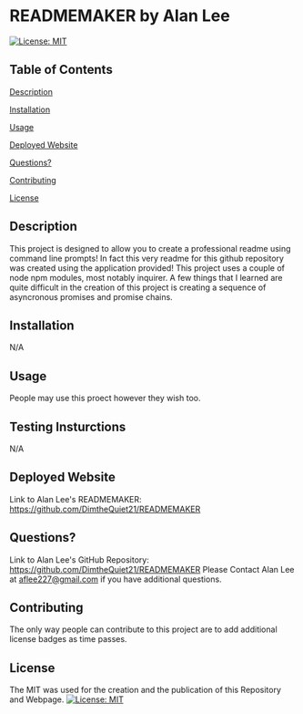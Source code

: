# READMEMAKER by Alan Lee

[![License: MIT](https://img.shields.io/badge/License-MIT-yellow.svg)](https://opensource.org/licenses/MIT)

## Table of Contents
[Description](#description)

[Installation](#installation)

[Usage](#usage)

[Deployed Website](#deployed-website)

[Questions?](#questions?)

[Contributing](#contributing)

[License](#license)

## Description 
This project is designed to allow you to create a professional readme using command line prompts! In fact this very readme for this github repository was created using the application provided! This project uses a couple of node npm modules, most notably inquirer. A few things that I learned are quite difficult in the creation of this project is creating a sequence of asyncronous promises and promise chains. 

## Installation
N/A

## Usage
People may use this proect however they wish too.

## Testing Insturctions 
N/A

## Deployed Website 
Link to Alan Lee's READMEMAKER: https://github.com/DimtheQuiet21/READMEMAKER

## Questions?
Link to Alan Lee's GitHub Repository: https://github.com/DimtheQuiet21/READMEMAKER
Please Contact Alan Lee at aflee227@gmail.com if you have additional questions.

## Contributing 
The only way people can contribute to this project are to add additional license badges as time passes.

## License 
The MIT was used for the creation and the publication of this Repository and Webpage.
[![License: MIT](https://img.shields.io/badge/License-MIT-yellow.svg)](https://opensource.org/licenses/MIT)